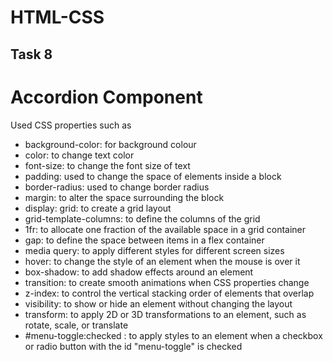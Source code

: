 # HTML-CSS

## Task 8

# Accordion Component

Used CSS properties such as 
- background-color: for background colour
- color: to change text color
- font-size: to change the font size of text
- padding: used to change the space of elements inside a block
- border-radius: used to change border radius
- margin: to alter the space surrounding the block
- display: grid: to create a grid layout
- grid-template-columns: to define the columns of the grid
- 1fr: to allocate one fraction of the available space in a grid container
- gap: to define the space between items in a flex container
- media query: to apply different styles for different screen sizes
- hover: to change the style of an element when the mouse is over it
- box-shadow: to add shadow effects around an element
- transition: to create smooth animations when CSS properties change
- z-index: to control the vertical stacking order of elements that overlap
- visibility: to show or hide an element without changing the layout
- transform: to apply 2D or 3D transformations to an element, such as rotate, scale, or translate
- #menu-toggle:checked : to apply styles to an element when a checkbox or radio button with the id "menu-toggle" is checked
